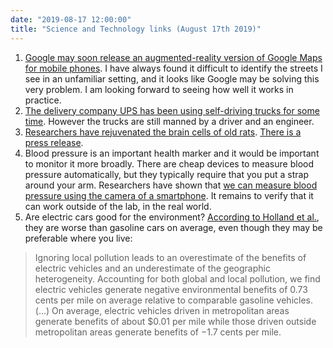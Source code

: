 ```yaml
---
date: "2019-08-17 12:00:00"
title: "Science and Technology links (August 17th 2019)"
---
```




1. [Google may soon release an augmented-reality version of Google Maps for mobile phones](https://techcrunch.com/2019/08/08/google-launches-live-view-ar-walking-directions-for-google-maps/). I have always found it difficult to identify the streets I see in an unfamiliar setting, and it looks like Google may be solving this very problem. I am looking forward to seeing how well it works in practice.
1. [The delivery company UPS has been using self-driving trucks for some time](https://gizmodo.com/ups-has-been-delivering-cargo-in-self-driving-trucks-fo-1837272680). However the trucks are still manned by a driver and an engineer.
1. [Researchers have rejuvenated the brain cells of old rats](https://www.nature.com/articles/s41586-019-1484-9). [There is a press release](https://www.cam.ac.uk/research/news/cambridge-scientists-reverse-ageing-process-in-rat-brain-stem-cells).
1. Blood pressure is an important health marker and it would be important to monitor it more broadly. There are cheap devices to measure blood pressure automatically, but they typically require that you put a strap around your arm. Researchers have shown that [we can measure blood pressure using the camera of a smartphone](https://www.ahajournals.org/doi/10.1161/CIRCIMAGING.119.008857). It remains to verify that it can work outside of the lab, in the real world.
1. Are electric cars good for the environment? [According to Holland et al.](https://pubs.aeaweb.org/doi/pdfplus/10.1257/aer.20150897), they are worse than gasoline cars on average, even though they may be preferable where you live:<br/>

> Ignoring local pollution leads to an overestimate of the benefits of electric vehicles and an underestimate of the geographic heterogeneity. Accounting for both global and local pollution, we find electric vehicles generate negative environmental benefits of 0.73 cents per mile on average relative to comparable gasoline vehicles. (&hellip;) On average, electric vehicles driven in metropolitan areas generate benefits of about $0.01 per mile while those driven outside metropolitan areas generate benefits of −1.7 cents per mile.



